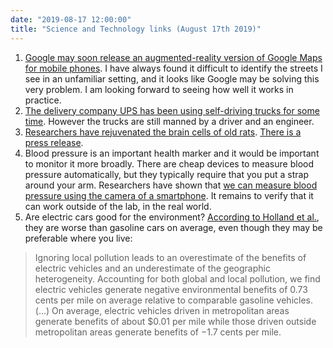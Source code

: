 ```yaml
---
date: "2019-08-17 12:00:00"
title: "Science and Technology links (August 17th 2019)"
---
```




1. [Google may soon release an augmented-reality version of Google Maps for mobile phones](https://techcrunch.com/2019/08/08/google-launches-live-view-ar-walking-directions-for-google-maps/). I have always found it difficult to identify the streets I see in an unfamiliar setting, and it looks like Google may be solving this very problem. I am looking forward to seeing how well it works in practice.
1. [The delivery company UPS has been using self-driving trucks for some time](https://gizmodo.com/ups-has-been-delivering-cargo-in-self-driving-trucks-fo-1837272680). However the trucks are still manned by a driver and an engineer.
1. [Researchers have rejuvenated the brain cells of old rats](https://www.nature.com/articles/s41586-019-1484-9). [There is a press release](https://www.cam.ac.uk/research/news/cambridge-scientists-reverse-ageing-process-in-rat-brain-stem-cells).
1. Blood pressure is an important health marker and it would be important to monitor it more broadly. There are cheap devices to measure blood pressure automatically, but they typically require that you put a strap around your arm. Researchers have shown that [we can measure blood pressure using the camera of a smartphone](https://www.ahajournals.org/doi/10.1161/CIRCIMAGING.119.008857). It remains to verify that it can work outside of the lab, in the real world.
1. Are electric cars good for the environment? [According to Holland et al.](https://pubs.aeaweb.org/doi/pdfplus/10.1257/aer.20150897), they are worse than gasoline cars on average, even though they may be preferable where you live:<br/>

> Ignoring local pollution leads to an overestimate of the benefits of electric vehicles and an underestimate of the geographic heterogeneity. Accounting for both global and local pollution, we find electric vehicles generate negative environmental benefits of 0.73 cents per mile on average relative to comparable gasoline vehicles. (&hellip;) On average, electric vehicles driven in metropolitan areas generate benefits of about $0.01 per mile while those driven outside metropolitan areas generate benefits of −1.7 cents per mile.



